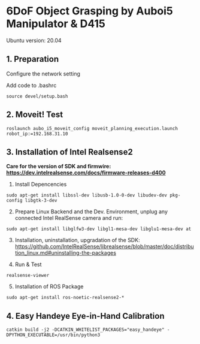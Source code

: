   # 6DoF Object Grasping by Auboi5 Manipulator & D415

Ubuntu version: 20.04

## 1. Preparation
Configure the network setting

Add code to .bashrc
```
source devel/setup.bash
```

## 2. Moveit! Test
```
roslaunch aubo_i5_moveit_config moveit_planning_execution.launch robot_ip:=192.168.31.10
```

## 3. Installation of Intel Realsense2
**Care for the version of SDK and firmwire: https://dev.intelrealsense.com/docs/firmware-releases-d400**

1. Install Depencencies
```
sudo apt-get install libssl-dev libusb-1.0-0-dev libudev-dev pkg-config libgtk-3-dev
``` 

2. Prepare Linux Backend and the Dev. Environment, unplug any connected Intel RealSense camera and run:
```
sudo apt-get install libglfw3-dev libgl1-mesa-dev libglu1-mesa-dev at
```

3. Installation, uninstallation, upgradation of the SDK: https://github.com/IntelRealSense/librealsense/blob/master/doc/distribution_linux.md#uninstalling-the-packages

4. Run & Test
```
realsense-viewer
```

5. Installation of ROS Package
```
sudo apt-get install ros-noetic-realsense2-*
```

## 4. Easy Handeye Eye-in-Hand Calibration
```
catkin build -j2 -DCATKIN_WHITELIST_PACKAGES="easy_handeye" -DPYTHON_EXECUTABLE=/usr/bin/python3
```
